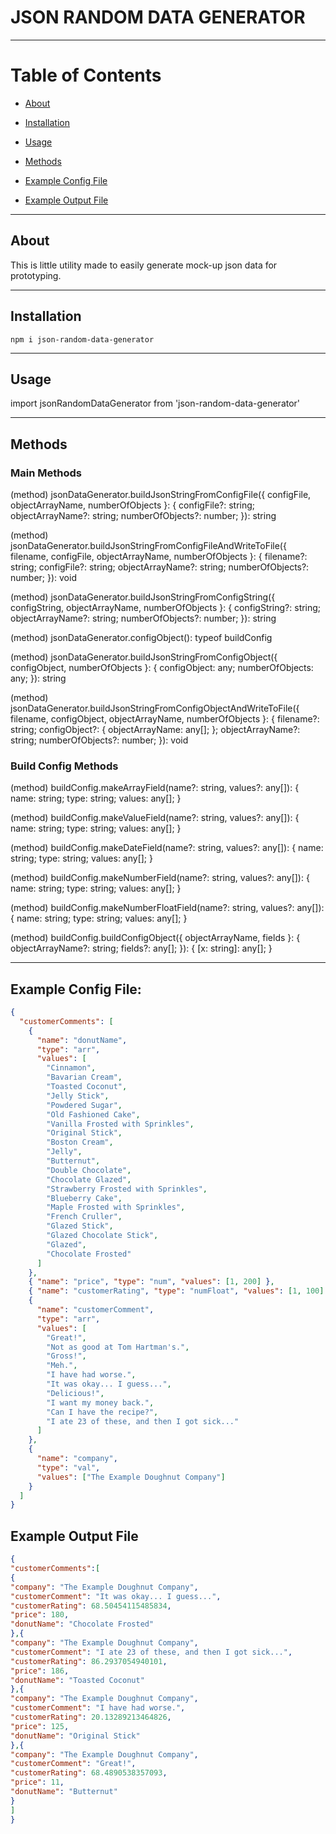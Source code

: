 # JSON RANDOM DATA GENERATOR

---

# Table of Contents

* [About](#About)

* [Installation](#Installation)

* [Usage](#Usage)

* [Methods](#Methods)

* [Example Config File](#Example-Config-File)

* [Example Output File](#Example-Output-File)

---
## About

This is little utility made to easily generate mock-up json data for prototyping.

---
## Installation
```
npm i json-random-data-generator
```
---
## Usage

import jsonRandomDataGenerator from 'json-random-data-generator'

---
## Methods
### Main Methods

(method) jsonDataGenerator.buildJsonStringFromConfigFile({ configFile, objectArrayName, numberOfObjects }: {
    configFile?: string;
    objectArrayName?: string;
    numberOfObjects?: number;
}): string

(method) jsonDataGenerator.buildJsonStringFromConfigFileAndWriteToFile({ filename, configFile, objectArrayName, numberOfObjects }: {
    filename?: string;
    configFile?: string;
    objectArrayName?: string;
    numberOfObjects?: number;
}): void

(method) jsonDataGenerator.buildJsonStringFromConfigString({ configString, objectArrayName, numberOfObjects }: {
    configString?: string;
    objectArrayName?: string;
    numberOfObjects?: number;
}): string

(method) jsonDataGenerator.configObject(): typeof buildConfig

(method) jsonDataGenerator.buildJsonStringFromConfigObject({ configObject, numberOfObjects }: {
    configObject: any;
    numberOfObjects: any;
}): string

(method) jsonDataGenerator.buildJsonStringFromConfigObjectAndWriteToFile({ filename, configObject, objectArrayName, numberOfObjects }: {
    filename?: string;
    configObject?: {
        objectArrayName: any[];
    };
    objectArrayName?: string;
    numberOfObjects?: number;
}): void

### Build Config Methods

  (method) buildConfig.makeArrayField(name?: string, values?: any[]): {
    name: string;
    type: string;
    values: any[];
}

(method) buildConfig.makeValueField(name?: string, values?: any[]): {
    name: string;
    type: string;
    values: any[];
}

(method) buildConfig.makeDateField(name?: string, values?: any[]): {
    name: string;
    type: string;
    values: any[];
}

(method) buildConfig.makeNumberField(name?: string, values?: any[]): {
    name: string;
    type: string;
    values: any[];
}

(method) buildConfig.makeNumberFloatField(name?: string, values?: any[]): {
    name: string;
    type: string;
    values: any[];
}

(method) buildConfig.buildConfigObject({ objectArrayName, fields }: {
    objectArrayName?: string;
    fields?: any[];
}): {
    [x: string]: any[];
}

---

## Example Config File:

```json
{
  "customerComments": [
    {
      "name": "donutName",
      "type": "arr",
      "values": [
        "Cinnamon",
        "Bavarian Cream",
        "Toasted Coconut",
        "Jelly Stick",
        "Powdered Sugar",
        "Old Fashioned Cake",
        "Vanilla Frosted with Sprinkles",
        "Original Stick",
        "Boston Cream",
        "Jelly",
        "Butternut",
        "Double Chocolate",
        "Chocolate Glazed",
        "Strawberry Frosted with Sprinkles",
        "Blueberry Cake",
        "Maple Frosted with Sprinkles",
        "French Cruller",
        "Glazed Stick",
        "Glazed Chocolate Stick",
        "Glazed",
        "Chocolate Frosted"
      ]
    },
    { "name": "price", "type": "num", "values": [1, 200] },
    { "name": "customerRating", "type": "numFloat", "values": [1, 100] },
    {
      "name": "customerComment",
      "type": "arr",
      "values": [
        "Great!",
        "Not as good at Tom Hartman's.",
        "Gross!",
        "Meh.",
        "I have had worse.",
        "It was okay... I guess...",
        "Delicious!",
        "I want my money back.",
        "Can I have the recipe?",
        "I ate 23 of these, and then I got sick..."
      ]
    },
    {
      "name": "company",
      "type": "val",
      "values": ["The Example Doughnut Company"]
    }
  ]
}
```

## Example Output File

```json
{
"customerComments":[
{
"company": "The Example Doughnut Company",
"customerComment": "It was okay... I guess...",
"customerRating": 68.50454115485834,
"price": 180,
"donutName": "Chocolate Frosted"
},{
"company": "The Example Doughnut Company",
"customerComment": "I ate 23 of these, and then I got sick...",
"customerRating": 86.2937054940101,
"price": 186,
"donutName": "Toasted Coconut"
},{
"company": "The Example Doughnut Company",
"customerComment": "I have had worse.",
"customerRating": 20.13289213464826,
"price": 125,
"donutName": "Original Stick"
},{
"company": "The Example Doughnut Company",
"customerComment": "Great!",
"customerRating": 68.4890538357093,
"price": 11,
"donutName": "Butternut"
}
]
}
```